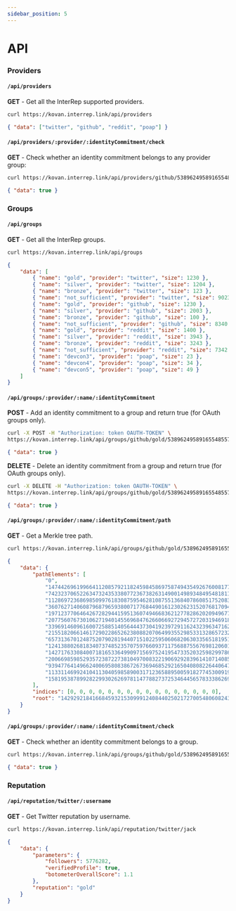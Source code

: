```yaml
---
sidebar_position: 5
---
```


# API

### Providers

#### `/api/providers`

**GET** - Get all the InterRep supported providers.

```bash title="Shell"
curl https://kovan.interrep.link/api/providers
```

```json title="Response"
{ "data": ["twitter", "github", "reddit", "poap"] }
```

#### `/api/providers/:provider/:identityCommitment/check`

**GET** - Check whether an identity commitment belongs to any provider group:

```bash title="Shell"
curl https://kovan.interrep.link/api/providers/github/5389624958916554855745402699919973897274778066321592214684792070525465486554/check
```

```json title="Response"
{ "data": true }
```

### Groups

#### `/api/groups`

**GET** - Get all the InterRep groups.

```bash title="Shell"
curl https://kovan.interrep.link/api/groups
```

```json title="Response"
{
    "data": [
        { "name": "gold", "provider": "twitter", "size": 1230 },
        { "name": "silver", "provider": "twitter", "size": 1204 },
        { "name": "bronze", "provider": "twitter", "size": 123 },
        { "name": "not_sufficient", "provider": "twitter", "size": 9023 },
        { "name": "gold", "provider": "github", "size": 1230 },
        { "name": "silver", "provider": "github", "size": 2003 },
        { "name": "bronze", "provider": "github", "size": 100 },
        { "name": "not_sufficient", "provider": "github", "size": 8340 },
        { "name": "gold", "provider": "reddit", "size": 1400 },
        { "name": "silver", "provider": "reddit", "size": 3943 },
        { "name": "bronze", "provider": "reddit", "size": 3243 },
        { "name": "not_sufficient", "provider": "reddit", "size": 7342 },
        { "name": "devcon3", "provider": "poap", "size": 23 },
        { "name": "devcon4", "provider": "poap", "size": 34 },
        { "name": "devcon5", "provider": "poap", "size": 49 }
    ]
}
```

#### `/api/groups/:provider/:name/:identityCommitment`

**POST** - Add an identity commitment to a group and return true (for OAuth groups only).

```bash title="Shell"
curl -X POST -H "Authorization: token OAUTH-TOKEN" \
https://kovan.interrep.link/api/groups/github/gold/5389624958916554855745402699919973897274778066321592214684792070525465486554
```

```json title="Response"
{ "data": true }
```

**DELETE** - Delete an identity commitment from a group and return true (for OAuth groups only).

```bash title="Shell"
curl -X DELETE -H "Authorization: token OAUTH-TOKEN" \
https://kovan.interrep.link/api/groups/github/gold/5389624958916554855745402699919973897274778066321592214684792070525465486554
```

```json title="Response"
{ "data": true }
```

#### `/api/groups/:provider/:name/:identityCommitment/path`

**GET** - Get a Merkle tree path.

```bash title="Shell"
curl https://kovan.interrep.link/api/groups/github/gold/5389624958916554855745402699919973897274778066321592214684792070525465486554/path
```

```json title="Response"
{
    "data": {
        "pathElements": [
            "0",
            "14744269619966411208579211824598458697587494354926760081771325075741142829156",
            "7423237065226347324353380772367382631490014989348495481811164164159255474657",
            "11286972368698509976183087595462810875513684078608517520839298933882497716792",
            "3607627140608796879659380071776844901612302623152076817094415224584923813162",
            "19712377064642672829441595136074946683621277828620209496774504837737984048981",
            "20775607673010627194014556968476266066927294572720319469184847051418138353016",
            "3396914609616007258851405644437304192397291162432396347162513310381425243293",
            "21551820661461729022865262380882070649935529853313286572328683688269863701601",
            "6573136701248752079028194407151022595060682063033565181951145966236778420039",
            "12413880268183407374852357075976609371175688755676981206018884971008854919922",
            "14271763308400718165336499097156975241954733520325982997864342600795471836726",
            "20066985985293572387227381049700832219069292839614107140851619262827735677018",
            "9394776414966240069580838672673694685292165040808226440647796406499139370960",
            "11331146992410411304059858900317123658895005918277453009197229807340014528524",
            "15819538789928229930262697811477882737253464456578333862691129291651619515538"
        ],
        "indices": [0, 0, 0, 0, 0, 0, 0, 0, 0, 0, 0, 0, 0, 0, 0, 0],
        "root": "14292921841668459321530999124084402502172700548060824366716414263194752155209"
    }
}
```

#### `/api/groups/:provider/:name/:identityCommitment/check`

**GET** - Check whether an identity commitment belongs to a group.

```bash title="Shell"
curl https://kovan.interrep.link/api/groups/github/gold/5389624958916554855745402699919973897274778066321592214684792070525465486554/check
```

```json title="Response"
{ "data": true }
```

### Reputation

#### `/api/reputation/twitter/:username`

**GET** - Get Twitter reputation by username.

```bash title="Shell"
curl https://kovan.interrep.link/api/reputation/twitter/jack
```

```json title="Response"
{
    "data": {
        "parameters": {
            "followers": 5776282,
            "verifiedProfile": true,
            "botometerOverallScore": 1.1
        },
        "reputation": "gold"
    }
}
```
